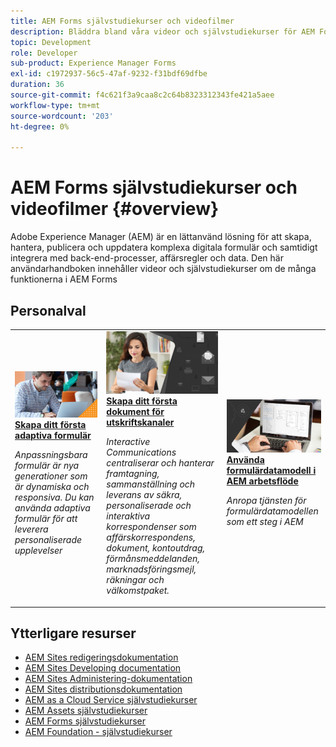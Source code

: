 ```yaml
---
title: AEM Forms självstudiekurser och videofilmer
description: Bläddra bland våra videor och självstudiekurser för AEM Forms, med resurser och dokumentation som kan besvara dina frågor.
topic: Development
role: Developer
sub-product: Experience Manager Forms
exl-id: c1972937-56c5-47af-9232-f31bdf69dfbe
duration: 36
source-git-commit: f4c621f3a9caa8c2c64b8323312343fe421a5aee
workflow-type: tm+mt
source-wordcount: '203'
ht-degree: 0%

---
```


# AEM Forms självstudiekurser och videofilmer {#overview}

Adobe Experience Manager (AEM) är en lättanvänd lösning för att skapa, hantera, publicera och uppdatera komplexa digitala formulär och samtidigt integrera med back-end-processer, affärsregler och data. Den här användarhandboken innehåller videor och självstudiekurser om de många funktionerna i AEM Forms


<div id="recs-overview-body-1"></div>
<div id="recs-overview-body-2"></div>
<div id="recs-overview-body-3"></div>
<div id="recs-overview-body-4"></div>
<div id="recs-overview-body-5"></div>
<div id="recs-overview-body-6"></div>

<div id="staff-picks-section">

## Personalval

<table>
<tr>
  <td>
    <a href="./creating-your-first-adaptive-form/introduction-and-setup.md">
      <img alt="Skapa ditt första adaptiva formulär" src="./assets/afhero.png" />
    </a>
    <div>
      <a href="./creating-your-first-adaptive-form/introduction-and-setup.md">
    <strong> Skapa ditt första adaptiva formulär </strong>
    </a>
    </div>
    <p>
    <em>Anpassningsbara formulär är nya generationer som är dynamiska och responsiva. Du kan använda adaptiva formulär för att leverera personaliserade upplevelser </em>
    <p>
  </td>
   <td>
    <a href="./ic-print-channel-tutorial/introduction.md">
      <img alt="Skapa ditt första dokument för utskriftskanal" src="./assets/correspondence-management1.png" />
    </a>
    <div>
      <a href="./ic-print-channel-tutorial/introduction.md">
    <strong> Skapa ditt första dokument för utskriftskanaler </strong>
    </a>
    </div>
    <p>
    <em>Interactive Communications centraliserar och hanterar framtagning, sammanställning och leverans av säkra, personaliserade och interaktiva korrespondenser som affärskorrespondens, dokument, kontoutdrag, förmånsmeddelanden, marknadsföringsmejl, räkningar och välkomstpaket. </em>
    <p>
  </td>
  <td>
    <a href="./adaptive-forms/form-data-model-service-as-step-in-workflow-video-use.md">
      <img alt="Använda formulärdatamodell i AEM arbetsflöde" src="./assets/fdmlogo.png" />
    </a>
    <div>
      <a href="./adaptive-forms/form-data-model-service-as-step-in-workflow-video-use.md">
    <strong> Använda formulärdatamodell i AEM arbetsflöde </strong>
    </a>
    </div>
    <p>
    <em>Anropa tjänsten för formulärdatamodellen som ett steg i AEM </em>
    <p>
  </td>
</tr>
</table>

</div>


## Ytterligare resurser

* [AEM Sites redigeringsdokumentation](https://experienceleague.adobe.com/docs/experience-manager-65/authoring/home.html?lang=sv-SE)
* [AEM Sites Developing documentation](https://experienceleague.adobe.com/docs/experience-manager-65/developing/home.html?lang=sv-SE)
* [AEM Sites Administering-dokumentation](https://experienceleague.adobe.com/docs/experience-manager-65/administering/home.html?lang=sv-SE)
* [AEM Sites distributionsdokumentation](https://experienceleague.adobe.com/docs/experience-manager-65/deploying/home.html?lang=sv-SE)
* [AEM as a Cloud Service självstudiekurser](/help/cloud-service/overview.md)
* [AEM Assets självstudiekurser](/help/assets/overview.md)
* [AEM Forms självstudiekurser](/help/forms/overview.md)
* [AEM Foundation - självstudiekurser](/help/foundation/overview.md)
